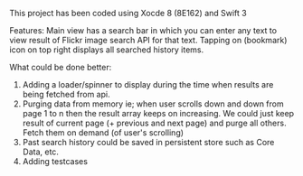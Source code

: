 
This project has been coded using Xocde 8 (8E162) and Swift 3

Features:
Main view has a search bar in which you can enter any text to view result of Flickr image search API for that text. Tapping on (bookmark) icon on top right displays all searched history items.


What could be done better:

1) Adding a loader/spinner to display during the time when results are being fetched from api.  
2) Purging data from memory ie; when user scrolls down and down from page 1 to n then the result array keeps on increasing. We could just keep result of current page (+ previous and next page) and purge all others. Fetch them on demand (of user's scrolling)
3) Past search history could be saved in persistent store such as Core Data, etc.
4) Adding testcases
